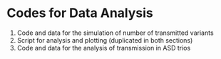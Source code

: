 # Codes for Data Analysis
1. Code and data for the simulation of number of transmitted variants
2. Script for analysis and plotting (duplicated in both sections)
3. Code and data for the analysis of transmission in ASD trios
